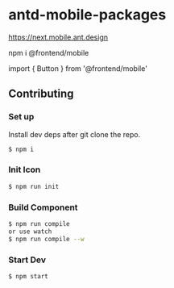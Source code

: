 # antd-mobile-packages

https://next.mobile.ant.design

npm i @frontend/mobile

import { Button } from '@frontend/mobile'

## Contributing

### Set up

Install dev deps after git clone the repo.

```bash
$ npm i
```

### Init Icon

```bash
$ npm run init
```

### Build Component

```bash
$ npm run compile
or use watch
$ npm run compile --w
```

### Start Dev

```bash
$ npm start
```
